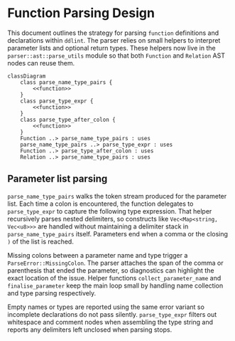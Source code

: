 # Function Parsing Design

This document outlines the strategy for parsing `function` definitions and
declarations within `ddlint`. The parser relies on small helpers to interpret
parameter lists and optional return types. These helpers now live in the
`parser::ast::parse_utils` module so that both `Function` and `Relation` AST
nodes can reuse them.

```mermaid
classDiagram
    class parse_name_type_pairs {
        <<function>>
    }
    class parse_type_expr {
        <<function>>
    }
    class parse_type_after_colon {
        <<function>>
    }
    Function ..> parse_name_type_pairs : uses
    parse_name_type_pairs ..> parse_type_expr : uses
    Function ..> parse_type_after_colon : uses
    Relation ..> parse_name_type_pairs : uses
```

## Parameter list parsing

`parse_name_type_pairs` walks the token stream produced for the parameter list.
Each time a colon is encountered, the function delegates to `parse_type_expr` to
capture the following type expression. That helper recursively parses nested
delimiters, so constructs like `Vec<Map<string, Vec<u8>>>` are handled without
maintaining a delimiter stack in `parse_name_type_pairs` itself. Parameters end
when a comma or the closing `)` of the list is reached.

Missing colons between a parameter name and type trigger a
`ParseError::MissingColon`. The parser attaches the span of the comma or
parenthesis that ended the parameter, so diagnostics can highlight the exact
location of the issue. Helper functions `collect_parameter_name` and
`finalise_parameter` keep the main loop small by handling name collection and
type parsing respectively.

Empty names or types are reported using the same error variant so incomplete
declarations do not pass silently. `parse_type_expr` filters out whitespace and
comment nodes when assembling the type string and reports any delimiters left
unclosed when parsing stops.
